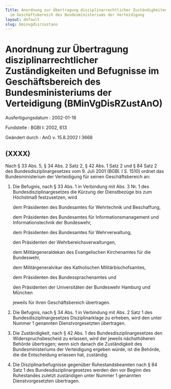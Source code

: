 ```yaml
---
Title: Anordnung zur Übertragung disziplinarrechtlicher Zuständigkeiten und Befugnisse
  im Geschäftsbereich des Bundesministeriums der Verteidigung
layout: default
slug: bminvgdisrzustano
---
```


# Anordnung zur Übertragung disziplinarrechtlicher Zuständigkeiten und Befugnisse im Geschäftsbereich des Bundesministeriums der Verteidigung (BMinVgDisRZustAnO)

Ausfertigungsdatum
:   2002-01-16

Fundstelle
:   BGBl I: 2002, 613

Geändert durch
:   AnO v. 15.8.2002 I 3668


## (XXXX)

Nach § 33 Abs. 5, § 34 Abs. 2 Satz 2, § 42 Abs. 1 Satz 2 und § 84 Satz
2 des Bundesdisziplinargesetzes vom 9. Juli 2001 (BGBl. I S. 1510)
ordnet das Bundesministerium der Verteidigung für seinen
Geschäftsbereich an:

1.  Die Befugnis, nach § 33 Abs. 1 in Verbindung mit Abs. 3 Nr. 1 des
    Bundesdisziplinargesetzes die Kürzung der Dienstbezüge bis zum
    Höchstmaß festzusetzen, wird

    dem Präsidenten des Bundesamtes für Wehrtechnik und Beschaffung,

    dem Präsidenten des Bundesamtes für Informationsmanagement und
    Informationstechnik der Bundeswehr,

    dem Präsidenten des Bundesamtes für Wehrverwaltung,

    den Präsidenten der Wehrbereichsverwaltungen,

    dem Militärgeneraldekan des Evangelischen Kirchenamtes für die
    Bundeswehr,

    dem Militärgeneralvikar des Katholischen Militärbischofsamtes,

    dem Präsidenten des Bundessprachenamtes und

    den Präsidenten der Universitäten der Bundeswehr Hamburg und München

    jeweils für ihren Geschäftsbereich übertragen.


2.  Die Befugnis, nach § 34 Abs. 1 in Verbindung mit Abs. 2 Satz 1 des
    Bundesdisziplinargesetzes Disziplinarklage zu erheben, wird den unter
    Nummer 1 genannten Dienstvorgesetzten übertragen.


3.  Die Zuständigkeit, nach § 42 Abs. 1 des Bundesdisziplinargesetzes den
    Widerspruchsbescheid zu erlassen, wird der jeweils nächsthöheren
    Behörde übertragen; wenn sich danach die Zuständigkeit des
    Bundesministeriums der Verteidigung ergeben würde, ist die Behörde,
    die die Entscheidung erlassen hat, zuständig.


4.  Die Disziplinarbefugnisse gegenüber Ruhestandsbeamten nach § 84 Satz 1
    des Bundesdisziplinargesetzes werden den vor Beginn des Ruhestandes
    zuletzt zuständigen unter Nummer 1 genannten Dienstvorgesetzten
    übertragen.




